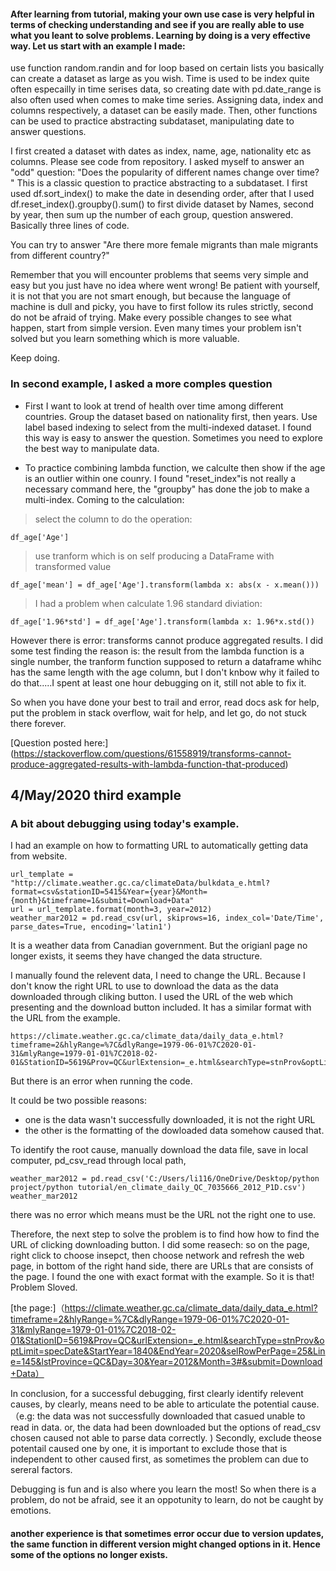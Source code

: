 #### After learning from tutorial, making your own use case is very helpful in terms of checking understanding and see if you are really able to use what you leant to solve problems. Learning by doing is a very effective way. Let us start with an example I made:
use function random.randin and for loop based on certain lists you basically can create a dataset as large as you wish. Time is used to be index quite often especailly in time serises data, so creating date with pd.date_range is also often used when comes to make time series. Assigning data, index and columns respectively, a dataset can be easily made. Then, other functions can be used to practice abstracting subdataset, manipulating date to answer questions.

I first created a dataset with dates as index, name, age, nationality etc as columns. Please see code from repository. I asked myself to answer an "odd" question: "Does the popularity of different names change over time? " This is a classic question to practice abstracting to a subdataset. I first used df.sort_index() to make the date in desending order, after that I used df.reset_index().groupby().sum() to first divide dataset by Names, second by year, then sum up the number of each group, question answered. Basically three lines of code.

You can try to answer "Are there more female migrants than male migrants from different country?"

Remember that you will encounter problems that seems very simple and easy but you just have no idea where went wrong! Be patient with yourself, it is not that you are not smart enough, but because the language of machine is dull and picky, you have to first follow its rules strictly, second do not be afraid of trying. Make every possible changes to see what happen, start from simple version. Even many times your problem isn't solved but you learn something which is more valuable.

Keep doing.

### In second example, I asked a more comples question
- First I want to look at trend of health over time among different countries. Group the dataset based on nationality first, then years. Use label based indexing to select from the multi-indexed dataset. I found this way is easy to answer the question. Sometimes you need to explore the best way to manipulate data.

- To practice combining lambda function, we calculte then show if the age is an outlier within one counry. I found "reset_index"is not really a necessary command here, the "groupby" has done the job to make a multi-index. 
Coming to the calculation: 
> select the column to do the operation:
```
df_age['Age']
```
> use tranform which is on self producing a DataFrame with transformed value
```
df_age['mean'] = df_age['Age'].transform(lambda x: abs(x - x.mean()))
```
> I had a problem when calculate 1.96 standard diviation:
```
df_age['1.96*std'] = df_age['Age'].transform(lambda x: 1.96*x.std())
```
However there is error: transforms cannot produce aggregated results. I did some test finding the reason is: the result from the lambda function is a single number, the tranform function supposed to return a dataframe whihc has the same length with the age column, but I don't knbow why it failed to do that.....I spent at least one hour debugging on it, still not able to fix it.

So when you have done your best to trail and error, read docs ask for help, put the problem in stack overflow, wait for help, and let go, do not stuck there forever.

[Question posted here:]
(https://stackoverflow.com/questions/61558919/transforms-cannot-produce-aggregated-results-with-lambda-function-that-produced)

## 4/May/2020 third example
### A bit about debugging using today's example.

I had an example on how to formatting URL to automatically getting data from website. 
```
url_template = "http://climate.weather.gc.ca/climateData/bulkdata_e.html?format=csv&stationID=5415&Year={year}&Month={month}&timeframe=1&submit=Download+Data"
url = url_template.format(month=3, year=2012)
weather_mar2012 = pd.read_csv(url, skiprows=16, index_col='Date/Time', parse_dates=True, encoding='latin1')
```
It is a weather data from Canadian government.
But the origianl page no longer exists, it seems they have changed the data structure. 

I manually found the relevent data, I need to change the URL. Because I don't know the right URL to use to download the data as the data downloaded through cliking button. I used the URL of the web which presenting and the download button included. It has a similar format with the URL from the example. 
```
https://climate.weather.gc.ca/climate_data/daily_data_e.html?timeframe=2&hlyRange=%7C&dlyRange=1979-06-01%7C2020-01-31&mlyRange=1979-01-01%7C2018-02-01&StationID=5619&Prov=QC&urlExtension=_e.html&searchType=stnProv&optLimit=specDate&StartYear=1840&EndYear=2020&selRowPerPage=25&Line=145&lstProvince=QC&Day=30&Year=2012&Month=3#
```
But there is an error when running the code.

It could be two possible reasons: 
- one is the data wasn't successfully downloaded, it is not the right URL
- the other is the formatting of the dowloaded data somehow caused that.  

To identify the root cause, manually download the data file, save in local computer, pd_csv_read through local path, 
```
weather_mar2012 = pd.read_csv('C:/Users/li116/OneDrive/Desktop/python project/python tutorial/en_climate_daily_QC_7035666_2012_P1D.csv')
weather_mar2012
```
there was no error which means must be the URL not the right one to use.

Therefore, the next step to solve the problem is to find how how to find the URL of clicking downloading button. I did some reasech: so on the page, right click to choose insepct, then choose network and refresh the web page, in bottom of the right hand side, there are URLs that are consists of the page. I found the one with exact format with the example. So it is that! Problem Sloved.

[the page:]（https://climate.weather.gc.ca/climate_data/daily_data_e.html?timeframe=2&hlyRange=%7C&dlyRange=1979-06-01%7C2020-01-31&mlyRange=1979-01-01%7C2018-02-01&StationID=5619&Prov=QC&urlExtension=_e.html&searchType=stnProv&optLimit=specDate&StartYear=1840&EndYear=2020&selRowPerPage=25&Line=145&lstProvince=QC&Day=30&Year=2012&Month=3#&submit=Download+Data）

In conclusion, for a successful debugging, first clearly identify relevent causes, by clearly, means need to be able to articulate the potential cause.（e.g: the data was not successfully downloaded that casued unable to read in data. or, the data had been downloaded but the options of read_csv chosen caused not able to parse data correctly. ) Secondly, exclude theose potentail caused one by one, it is important to exclude those that is independent to other caused first, as sometimes the problem can due to sereral factors. 

Debugging is fun and is also where you learn the most! So when there is a problem, do not be afraid, see it an oppotunity to learn, do not be caught by emotions.

#### another experience is that sometimes error occur due to version updates, the same function in different version might changed options in it. Hence some of the options no longer exists.

